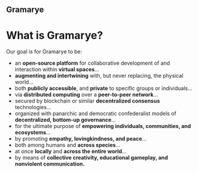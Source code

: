 ## Gramarye

# What is Gramarye?

Our goal is for Gramarye to be:

- an **open-source platform** for collaborative development of and interaction within **virtual spaces**...
- **augmenting and intertwining** with, but never replacing, the physical world...
- both **publicly accessible**, and **private** to specific groups or individuals...
- via **distributed computing** over a **peer-to-peer network**...
- secured by blockchain or similar **decentralized consensus** technologies...
- organized with panarchic and democratic confederalist models of **decentralized, bottom-up governance**...
- for the ultimate purpose of **empowering individuals, communities, and ecosystems**...
- by promoting **empathy, lovingkindness, and peace**...
- both among humans and **across species**...
- at once **locally** and **across the entire world**...
- by means of **collective creativity, educational gameplay, and nonviolent communication.**